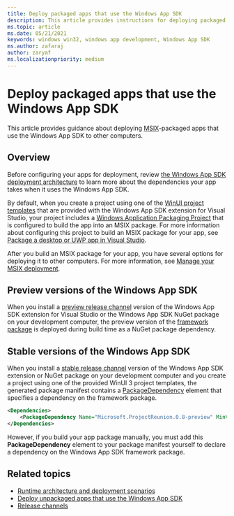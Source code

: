 ```yaml
---
title: Deploy packaged apps that use the Windows App SDK
description: This article provides instructions for deploying packaged apps that use the Windows App SDK.
ms.topic: article
ms.date: 05/21/2021
keywords: windows win32, windows app development, Windows App SDK 
ms.author: zafaraj
author: zaryaf
ms.localizationpriority: medium
---
```


# Deploy packaged apps that use the Windows App SDK 

This article provides guidance about deploying [MSIX](/windows/msix)-packaged apps that use the Windows App SDK to other computers.

## Overview

Before configuring your apps for deployment, review [the Windows App SDK deployment architecture](deployment-architecture.md) to learn more about the dependencies your app takes when it uses the Windows App SDK.

By default, when you create a project using one of the [WinUI project templates](..\winui\winui3\winui-project-templates-in-visual-studio.md) that are provided with the Windows App SDK extension for Visual Studio, your project includes a [Windows Application Packaging Project](/windows/msix/desktop/desktop-to-uwp-packaging-dot-net) that is configured to build the app into an MSIX package. For more information about configuring this project to build an MSIX package for your app, see [Package a desktop or UWP app in Visual Studio](/windows/msix/package/packaging-uwp-apps).

After you build an MSIX package for your app, you have several options for deploying it to other computers. For more information, see [Manage your MSIX deployment](/windows/msix/desktop/managing-your-msix-deployment-overview).

## Preview versions of the Windows App SDK

When you install a [preview release channel](preview-channel.md) version of the Windows App SDK extension for Visual Studio or the Windows App SDK NuGet package on your development computer, the preview version of the [framework package](deployment-architecture.md#framework-packages-for-packaged-and-unpackaged-apps) is deployed during build time as a NuGet package dependency.

## Stable versions of the Windows App SDK

When you install a [stable release channel](stable-channel.md) version of the Windows App SDK extension or NuGet package on your development computer and you create a project using one of the provided WinUI 3 project templates, the generated package manifest contains a [PackageDependency](/uwp/schemas/appxpackage/uapmanifestschema/element-packagedependency) element that specifies a dependency on the framework package.

```xml
<Dependencies>
    <PackageDependency Name="Microsoft.ProjectReunion.0.8-preview" MinVersion="8000.144.525.0" Publisher="CN=Microsoft Corporation, O=Microsoft Corporation, L=Redmond, S=Washington, C=US" />
</Dependencies>
```

However, if you build your app package manually, you must add this **PackageDependency** element to your package manifest yourself to declare a dependency on the Windows App SDK framework package.

## Related topics

- [Runtime architecture and deployment scenarios](deployment-architecture.md)
- [Deploy unpackaged apps that use the Windows App SDK](deploy-unpackaged-apps.md)
- [Release channels](release-channels.md)
